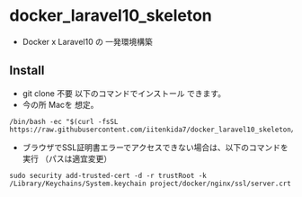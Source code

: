 # docker_laravel10_skeleton
* Docker x Laravel10 の 一発環境構築

## Install

* git clone 不要 以下のコマンドでインストール できます。
* 今の所 Macを 想定。

```
/bin/bash -ec "$(curl -fsSL https://raw.githubusercontent.com/iitenkida7/docker_laravel10_skeleton/main/install.sh)"
```

* ブラウザでSSL証明書エラーでアクセスできない場合は、以下のコマンドを実行 （パスは適宜変更）

```
sudo security add-trusted-cert -d -r trustRoot -k /Library/Keychains/System.keychain project/docker/nginx/ssl/server.crt
```
